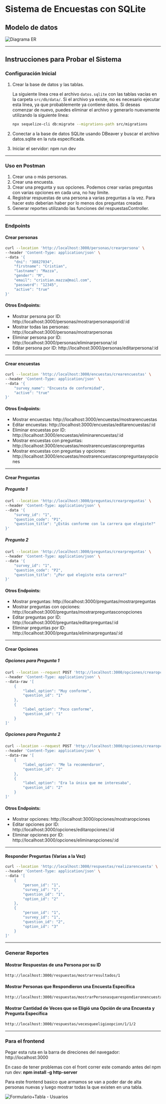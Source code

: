 # Sistema de Encuestas con SQLite

## Modelo de datos

![Diagrama ER](images/diagrama%20ER.png)


--------

## Instrucciones para Probar el Sistema

### Configuración Inicial

1. Crear la base de datos y las tablas.

   La siguiente línea crea el archivo `datos.sqlite` con las tablas vacías en la carpeta `src/db/data/`. Si el archivo ya existe, no es necesario ejecutar esta línea, ya que probablemente ya contiene datos. Si deseas comenzar de nuevo, puedes eliminar el archivo y generarlo nuevamente utilizando la siguiente línea:

   ```bash
   npx sequelize-cli db:migrate --migrations-path src/migrations
   
2. Conectar a la base de datos SQLite usando DBeaver y buscar el archivo datos.sqlite en la ruta especificada.

3. Iniciar el servidor: npm run dev
--------
### Uso en Postman

1. Crear una o más personas.
2. Crear una encuesta.
3. Crear una pregunta y sus opciones. Podemos crear varias preguntas con varias opciones en cada una, no hay limite.
4. Registrar respuestas de una persona a varias preguntas a la vez. Para hacer esto deberian haber por lo menos dos preguntas creadas
5. Generar reportes utilizando las funciones del respuestasController.

--------

### Endpoints

#### Crear personas
```bash
curl --location 'http://localhost:3000/personas/crearpersona' \
--header 'Content-Type: application/json' \
--data '{
    "dni": "38827034",
    "firstname": "Cristian",
    "lastname": "Mazza",
    "gender": "M",
    "email": "cristian.mazza@mail.com",
    "password": "12345",
    "active": "true"
}'
```
#### Otros Endpoints:

* Mostrar persona por ID: http://localhost:3000/personas/mostrarpersonasporid/:id
* Mostrar todas las personas: http://localhost:3000/personas/mostrarpersonas
* Eliminar persona por ID: http://localhost:3000/personas/eliminarpersona/:id
* Editar persona por ID: http://localhost:3000/personas/editarpersona/:id

--------
#### Crear encuestas
```bash
curl --location 'http://localhost:3000/encuestas/crearencuestas' \
--header 'Content-Type: application/json' \
--data '{
    "survey_name": "Encuesta de conformidad",
    "active": "true"
}'
```
#### Otros Endpoints:
* Mostrar encuestas: http://localhost:3000/encuestas/mostrarencuestas
* Editar encuestas: http://localhost:3000/encuestas/editarencuestas/:id
* Eliminar encuestas por ID: http://localhost:3000/encuestas/eliminarencuestas/:id
* Mostrar encuestas con preguntas: http://localhost:3000/encuestas/mostrarencuestasconpreguntas
* Mostrar encuestas con preguntas y opciones: http://localhost:3000/encuestas/mostrarencuestasconpreguntasyopciones

--------

#### Crear Preguntas
##### Pregunta 1
```bash
curl --location 'http://localhost:3000/preguntas/crearpreguntas' \
--header 'Content-Type: application/json' \
--data '{
    "survey_id": "1",
    "question_code": "P1",
    "question_title": "¿Estás conforme con la carrera que elegiste?"
}'
```
##### Pregunta 2
```bash
curl --location 'http://localhost:3000/preguntas/crearpreguntas' \
--header 'Content-Type: application/json' \
--data '{
    "survey_id": "1",
    "question_code": "P2",
    "question_title": "¿Por qué elegiste esta carrera?"
}'
```
#### Otros Endpoints:

* Mostrar preguntas: http://localhost:3000/preguntas/mostrarpreguntas
* Mostrar preguntas con opciones: http://localhost:3000/preguntas/mostrarpreguntasconopciones
* Editar preguntas por ID: http://localhost:3000/preguntas/editarpreguntas/:id
* Eliminar preguntas por ID: http://localhost:3000/preguntas/eliminarpreguntas/:id

--------
#### Crear Opciones
##### Opciones para Pregunta 1
```bash
curl --location --request POST 'http://localhost:3000/opciones/crearopciones' \
--header 'Content-Type: application/json' \
--data-raw '[
    {
        "label_option": "Muy conforme",
        "question_id": "1"
    },
    {
        "label_option": "Poco conforme",
        "question_id": "1"
    }
]'
```
##### Opciones para Pregunta 2
```bash
curl --location --request POST 'http://localhost:3000/opciones/crearopciones' \
--header 'Content-Type: application/json' \
--data-raw '[
    {
        "label_option": "Me la recomendaron",
        "question_id": "2"
    },
    {
        "label_option": "Era la única que me interesaba",
        "question_id": "2"
    }
]'
```
#### Otros Endpoints:

* Mostrar opciones: http://localhost:3000/opciones/mostraropciones
* Editar opciones por ID: http://localhost:3000/opciones/editaropciones/:id
* Eliminar opciones por ID: http://localhost:3000/opciones/eliminaropciones/:id

--------
#### Responder Preguntas (Varias a la Vez)
```bash
curl --location 'http://localhost:3000/respuestas/realizarencuesta' \
--header 'Content-Type: application/json' \
--data '[
    {
        "person_id": "1",
        "survey_id": "1",
        "question_id": "1",
        "option_id": "2"
    },
    {
        "person_id": "1",
        "survey_id": "1",
        "question_id": "2",
        "option_id": "3"
    }
]'
```
--------
### Generar Reportes
#### Mostrar Respuestas de una Persona por su ID
```bash
http://localhost:3000/respuestas/mostrarresultados/1
```
#### Mostrar Personas que Respondieron una Encuesta Específica
```bash
http://localhost:3000/respuestas/mostrarPersonasquerespondieronencuesta/1
```
#### Mostrar Cantidad de Veces que se Eligió una Opción de una Encuesta y Pregunta Específica
```bash
http://localhost:3000/respuestas/vecesqueeligioopcion/1/1/2
```
--------
### Para el frontend

Pegar esta ruta en la barra de direciones del navegador: http://localhost:3000

En caso de tener problemas con el front correr este comando antes del npm run dev: **npm install -g http-server**

Para este frontend basico que armamos se van a poder dar de alta personas nuevas y luego mostrar todas la que existen en una tabla.

![Formulario+Tabla - Usuarios](/images/Formulario+Tabla%20-%20Usuarios.png)

